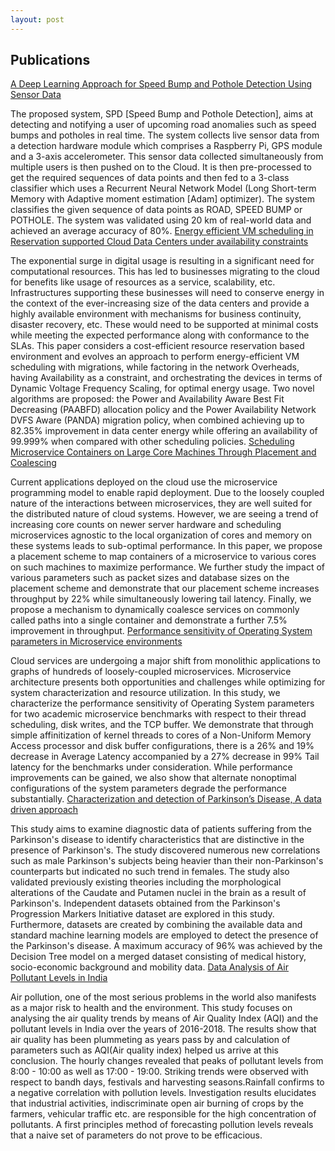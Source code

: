 ```yaml
---
layout: post
---
```

## Publications
[A Deep Learning Approach for Speed Bump and Pothole Detection Using Sensor Data](https://link.springer.com/chapter/10.1007/978-981-16-1338-8_7) 

The proposed system, SPD [Speed Bump and Pothole Detection], aims at detecting and notifying a user of upcoming road anomalies such as speed bumps and potholes in real time. The system collects live sensor data from a detection hardware module which comprises a Raspberry Pi, GPS module and a 3-axis accelerometer. This sensor data collected simultaneously from multiple users is then pushed on to the Cloud. It is then pre-processed to get the required sequences of data points and then fed to a 3-class classifier which uses a Recurrent Neural Network Model (Long Short-term Memory with Adaptive moment estimation [Adam] optimizer). The system classifies the given sequence of data points as ROAD, SPEED BUMP or POTHOLE. The system was validated using 20 km of real-world data and achieved an average accuracy of 80%.
[Energy efficient VM scheduling in Reservation supported Cloud Data Centers under availability constraints](https://ieeexplore.ieee.org/abstract/document/9498421)

The exponential surge in digital usage is resulting in a significant need for computational resources. This has led to businesses migrating to the cloud for benefits like usage of resources as a service, scalability, etc. Infrastructures supporting these businesses will need to conserve energy in the context of the ever-increasing size of the data centers and provide a highly available environment with mechanisms for business continuity, disaster recovery, etc. These would need to be supported at minimal costs while meeting the expected performance along with conformance to the SLAs. This paper considers a cost-efficient resource reservation based environment and evolves an approach to perform energy-efficient VM scheduling with migrations, while factoring in the network Overheads, having Availability as a constraint, and orchestrating the devices in terms of Dynamic Voltage Frequency Scaling, for optimal energy usage. Two novel algorithms are proposed: the Power and Availability Aware Best Fit Decreasing (PAABFD) allocation policy and the Power Availability Network DVFS Aware (PANDA) migration policy, when combined achieving up to 82.35% improvement in data center energy while offering an availability of 99.999% when compared with other scheduling policies.
[Scheduling Microservice Containers on Large Core Machines Through Placement and Coalescing](https://link.springer.com/chapter/10.1007/978-3-030-88224-2_5) 

Current applications deployed on the cloud use the microservice programming model to enable rapid deployment. Due to the loosely coupled nature of the interactions between microservices, they are well suited for the distributed nature of cloud systems. However, we are seeing a trend of increasing core counts on newer server hardware and scheduling microservices agnostic to the local organization of cores and memory on these systems leads to sub-optimal performance. In this paper, we propose a placement scheme to map containers of a microservice to various cores on such machines to maximize performance. We further study the impact of various parameters such as packet sizes and database sizes on the placement scheme and demonstrate that our placement scheme increases throughput by 22% while simultaneously lowering tail latency. Finally, we propose a mechanism to dynamically coalesce services on commonly called paths into a single container and demonstrate a further 7.5% improvement in throughput.
[Performance sensitivity of Operating System parameters in Microservice environments](https://ieeexplore.ieee.org/abstract/document/9499326) 

Cloud services are undergoing a major shift from monolithic applications to graphs of hundreds of loosely-coupled microservices. Microservice architecture presents both opportunities and challenges while optimizing for system characterization and resource utilization. In this study, we characterize the performance sensitivity of Operating System parameters for two academic microservice benchmarks with respect to their thread scheduling, disk writes, and the TCP buffer. We demonstrate that through simple affinitization of kernel threads to cores of a Non-Uniform Memory Access processor and disk buffer configurations, there is a 26% and 19% decrease in Average Latency accompanied by a 27% decrease in 99% Tail latency for the benchmarks under consideration. While performance improvements can be gained, we also show that alternate nonoptimal configurations of the system parameters degrade the performance substantially.
[Characterization and detection of Parkinson’s Disease, A data driven approach](https://ieeexplore.ieee.org/abstract/document/9276892) 

This study aims to examine diagnostic data of patients suffering from the Parkinson's disease to identify characteristics that are distinctive in the presence of Parkinson's. The study discovered numerous new correlations such as male Parkinson's subjects being heavier than their non-Parkinson's counterparts but indicated no such trend in females. The study also validated previously existing theories including the morphological alterations of the Caudate and Putamen nuclei in the brain as a result of Parkinson's. Independent datasets obtained from the Parkinson's Progression Markers Initiative dataset are explored in this study. Furthermore, datasets are created by combining the available data and standard machine learning models are employed to detect the presence of the Parkinson's disease. A maximum accuracy of 96% was achieved by the Decision Tree model on a merged dataset consisting of medical history, socio-economic background and mobility data.
[Data Analysis of Air Pollutant Levels in India](https://ieeexplore.ieee.org/abstract/document/9298391) 

Air pollution, one of the most serious problems in the world also manifests as a major risk to health and the environment. This study focuses on analysing the air quality trends by means of Air Quality Index (AQI) and the pollutant levels in India over the years of 2016-2018. The results show that air quality has been plummeting as years pass by and calculation of parameters such as AQI(Air quality index) helped us arrive at this conclusion. The hourly changes revealed that peaks of pollutant levels from 8:00 - 10:00 as well as 17:00 - 19:00. Striking trends were observed with respect to bandh days, festivals and harvesting seasons.Rainfall confirms to a negative correlation with pollution levels. Investigation results elucidates that industrial activities, indiscriminate open air burning of crops by the farmers, vehicular traffic etc. are responsible for the high concentration of pollutants. A first principles method of forecasting pollution levels reveals that a naive set of parameters do not prove to be efficacious.
